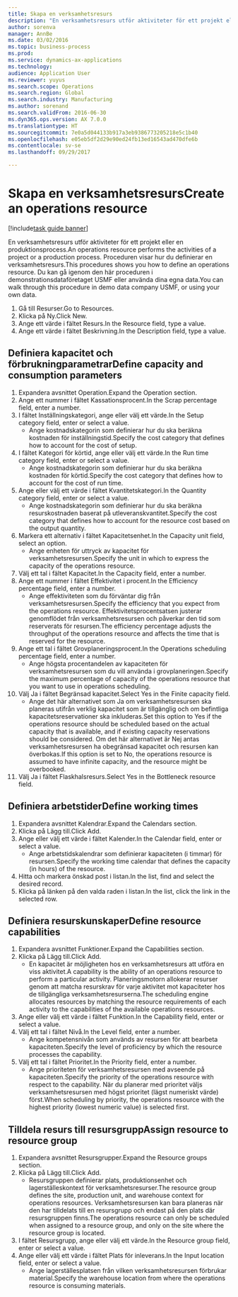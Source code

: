 ```yaml
--- 
title: Skapa en verksamhetsresurs
description: "En verksamhetsresurs utför aktiviteter för ett projekt eller en produktionsprocess."
author: sorenva
manager: AnnBe
ms.date: 03/02/2016
ms.topic: business-process
ms.prod: 
ms.service: dynamics-ax-applications
ms.technology: 
audience: Application User
ms.reviewer: yuyus
ms.search.scope: Operations
ms.search.region: Global
ms.search.industry: Manufacturing
ms.author: sorenand
ms.search.validFrom: 2016-06-30
ms.dyn365.ops.version: AX 7.0.0
ms.translationtype: HT
ms.sourcegitcommit: 7e0a5d044133b917a3eb9386773205218e5c1b40
ms.openlocfilehash: e05eb5df2d29e90ed24fb13ed16543ad470dfe6b
ms.contentlocale: sv-se
ms.lasthandoff: 09/29/2017

---
```

# <a name="create-an-operations-resource"></a><span data-ttu-id="bb96c-103">Skapa en verksamhetsresurs</span><span class="sxs-lookup"><span data-stu-id="bb96c-103">Create an operations resource</span></span>

[!include[task guide banner](../../includes/task-guide-banner.md)]

<span data-ttu-id="bb96c-104">En verksamhetsresurs utför aktiviteter för ett projekt eller en produktionsprocess.</span><span class="sxs-lookup"><span data-stu-id="bb96c-104">An operations resource performs the activities of a project or a production process.</span></span> <span data-ttu-id="bb96c-105">Proceduren visar hur du definierar en verksamhetsresurs.</span><span class="sxs-lookup"><span data-stu-id="bb96c-105">This procedures shows you how to define an operations resource.</span></span> <span data-ttu-id="bb96c-106">Du kan gå igenom den här proceduren i demonstrationsdataföretaget USMF eller använda dina egna data.</span><span class="sxs-lookup"><span data-stu-id="bb96c-106">You can walk through this procedure in demo data company USMF, or using your own data.</span></span>

1. <span data-ttu-id="bb96c-107">Gå till Resurser.</span><span class="sxs-lookup"><span data-stu-id="bb96c-107">Go to Resources.</span></span>
2. <span data-ttu-id="bb96c-108">Klicka på Ny.</span><span class="sxs-lookup"><span data-stu-id="bb96c-108">Click New.</span></span>
3. <span data-ttu-id="bb96c-109">Ange ett värde i fältet Resurs.</span><span class="sxs-lookup"><span data-stu-id="bb96c-109">In the Resource field, type a value.</span></span>
4. <span data-ttu-id="bb96c-110">Ange ett värde i fältet Beskrivning.</span><span class="sxs-lookup"><span data-stu-id="bb96c-110">In the Description field, type a value.</span></span>

## <a name="define-capacity-and-consumption-parameters"></a><span data-ttu-id="bb96c-111">Definiera kapacitet och förbrukningparametrar</span><span class="sxs-lookup"><span data-stu-id="bb96c-111">Define capacity and consumption parameters</span></span>
1. <span data-ttu-id="bb96c-112">Expandera avsnittet Operation.</span><span class="sxs-lookup"><span data-stu-id="bb96c-112">Expand the Operation section.</span></span>
2. <span data-ttu-id="bb96c-113">Ange ett nummer i fältet Kassationsprocent.</span><span class="sxs-lookup"><span data-stu-id="bb96c-113">In the Scrap percentage field, enter a number.</span></span>
3. <span data-ttu-id="bb96c-114">I fältet Inställningskategori, ange eller välj ett värde.</span><span class="sxs-lookup"><span data-stu-id="bb96c-114">In the Setup category field, enter or select a value.</span></span>
    * <span data-ttu-id="bb96c-115">Ange kostnadskategorin som definierar hur du ska beräkna kostnaden för inställningstid.</span><span class="sxs-lookup"><span data-stu-id="bb96c-115">Specify the cost category that defines how to account for the cost of setup.</span></span>  
4. <span data-ttu-id="bb96c-116">I fältet Kategori för körtid, ange eller välj ett värde.</span><span class="sxs-lookup"><span data-stu-id="bb96c-116">In the Run time category field, enter or select a value.</span></span>
    * <span data-ttu-id="bb96c-117">Ange kostnadskategorin som definierar hur du ska beräkna kostnaden för körtid.</span><span class="sxs-lookup"><span data-stu-id="bb96c-117">Specify the cost category that defines how to account for the cost of run time.</span></span>  
5. <span data-ttu-id="bb96c-118">Ange eller välj ett värde i fältet Kvantitetskategori.</span><span class="sxs-lookup"><span data-stu-id="bb96c-118">In the Quantity category field, enter or select a value.</span></span>
    * <span data-ttu-id="bb96c-119">Ange kostnadskategorin som definierar hur du ska beräkna resurskostnaden baserat på utleveranskvantitet.</span><span class="sxs-lookup"><span data-stu-id="bb96c-119">Specify the cost category that defines how to account for the resource cost based on the output quantity.</span></span>  
6. <span data-ttu-id="bb96c-120">Markera ett alternativ i fältet Kapacitetsenhet.</span><span class="sxs-lookup"><span data-stu-id="bb96c-120">In the Capacity unit field, select an option.</span></span>
    * <span data-ttu-id="bb96c-121">Ange enheten för uttryck av kapacitet för verksamhetsresursen.</span><span class="sxs-lookup"><span data-stu-id="bb96c-121">Specify the unit in which to express the capacity of the operations resource.</span></span>  
7. <span data-ttu-id="bb96c-122">Välj ett tal i fältet Kapacitet.</span><span class="sxs-lookup"><span data-stu-id="bb96c-122">In the Capacity field, enter a number.</span></span>
8. <span data-ttu-id="bb96c-123">Ange ett nummer i fältet Effektivitet i procent.</span><span class="sxs-lookup"><span data-stu-id="bb96c-123">In the Efficiency percentage field, enter a number.</span></span>
    * <span data-ttu-id="bb96c-124">Ange effektiviteten som du förväntar dig från verksamhetsresursen.</span><span class="sxs-lookup"><span data-stu-id="bb96c-124">Specify the efficiency that you expect from the operations resource.</span></span> <span data-ttu-id="bb96c-125">Effektivitetsprocentsatsen justerar genomflödet från verksamhetsresursen och påverkar den tid som reserverats för resursen.</span><span class="sxs-lookup"><span data-stu-id="bb96c-125">The efficiency percentage adjusts the throughput of the operations resource and affects the time that is reserved for the resource.</span></span>  
9. <span data-ttu-id="bb96c-126">Ange ett tal i fältet Grovplaneringsprocent.</span><span class="sxs-lookup"><span data-stu-id="bb96c-126">In the Operations scheduling percentage field, enter a number.</span></span>
    * <span data-ttu-id="bb96c-127">Ange högsta procentandelen av kapaciteten för verksamhetsresursen som du vill använda i grovplaneringen.</span><span class="sxs-lookup"><span data-stu-id="bb96c-127">Specify the maximum percentage of capacity of the operations resource that you want to use in operations scheduling.</span></span>  
10. <span data-ttu-id="bb96c-128">Välj Ja i fältet Begränsad kapacitet.</span><span class="sxs-lookup"><span data-stu-id="bb96c-128">Select Yes in the Finite capacity field.</span></span>
    * <span data-ttu-id="bb96c-129">Ange det här alternativet som Ja om verksamhetsresursen ska planeras utifrån verklig kapacitet som är tillgänglig och om befintliga kapacitetsreservationer ska inkluderas.</span><span class="sxs-lookup"><span data-stu-id="bb96c-129">Set this option to Yes if the operations resource should be scheduled based on the actual capacity that is available, and if existing capacity reservations should be considered.</span></span> <span data-ttu-id="bb96c-130">Om det här alternativet är Nej antas verksamhetsresursen ha obegränsad kapacitet och resursen kan överbokas.</span><span class="sxs-lookup"><span data-stu-id="bb96c-130">If this option is set to No, the operations resource is assumed to have infinite capacity, and the resource might be overbooked.</span></span>  
11. <span data-ttu-id="bb96c-131">Välj Ja i fältet Flaskhalsresurs.</span><span class="sxs-lookup"><span data-stu-id="bb96c-131">Select Yes in the Bottleneck resource field.</span></span>

## <a name="define-working-times"></a><span data-ttu-id="bb96c-132">Definiera arbetstider</span><span class="sxs-lookup"><span data-stu-id="bb96c-132">Define working times</span></span>
1. <span data-ttu-id="bb96c-133">Expandera avsnittet Kalendrar.</span><span class="sxs-lookup"><span data-stu-id="bb96c-133">Expand the Calendars section.</span></span>
2. <span data-ttu-id="bb96c-134">Klicka på Lägg till.</span><span class="sxs-lookup"><span data-stu-id="bb96c-134">Click Add.</span></span>
3. <span data-ttu-id="bb96c-135">Ange eller välj ett värde i fältet Kalender.</span><span class="sxs-lookup"><span data-stu-id="bb96c-135">In the Calendar field, enter or select a value.</span></span>
    * <span data-ttu-id="bb96c-136">Ange arbetstidskalendrar som definierar kapaciteten (i timmar) för resursen.</span><span class="sxs-lookup"><span data-stu-id="bb96c-136">Specify the working time calendar that defines the capacity (in hours) of the resource.</span></span>  
4. <span data-ttu-id="bb96c-137">Hitta och markera önskad post i listan.</span><span class="sxs-lookup"><span data-stu-id="bb96c-137">In the list, find and select the desired record.</span></span>
5. <span data-ttu-id="bb96c-138">Klicka på länken på den valda raden i listan.</span><span class="sxs-lookup"><span data-stu-id="bb96c-138">In the list, click the link in the selected row.</span></span>

## <a name="define-resource-capabilities"></a><span data-ttu-id="bb96c-139">Definiera resurskunskaper</span><span class="sxs-lookup"><span data-stu-id="bb96c-139">Define resource capabilities</span></span>
1. <span data-ttu-id="bb96c-140">Expandera avsnittet Funktioner.</span><span class="sxs-lookup"><span data-stu-id="bb96c-140">Expand the Capabilities section.</span></span>
2. <span data-ttu-id="bb96c-141">Klicka på Lägg till.</span><span class="sxs-lookup"><span data-stu-id="bb96c-141">Click Add.</span></span>
    * <span data-ttu-id="bb96c-142">En kapacitet är möjligheten hos en verksamhetsresurs att utföra en viss aktivitet.</span><span class="sxs-lookup"><span data-stu-id="bb96c-142">A capability is the ability of an operations resource to perform a particular activity.</span></span> <span data-ttu-id="bb96c-143">Planeringsmotorn allokerar resurser genom att matcha resurskrav för varje aktivitet mot kapaciteter hos de tillgängliga verksamhetsresurserna.</span><span class="sxs-lookup"><span data-stu-id="bb96c-143">The scheduling engine allocates resources by matching the resource requirements of each activity to the capabilities of the available operations resources.</span></span>  
3. <span data-ttu-id="bb96c-144">Ange eller välj ett värde i fältet Funktion.</span><span class="sxs-lookup"><span data-stu-id="bb96c-144">In the Capability field, enter or select a value.</span></span>
4. <span data-ttu-id="bb96c-145">Välj ett tal i fältet Nivå.</span><span class="sxs-lookup"><span data-stu-id="bb96c-145">In the Level field, enter a number.</span></span>
    * <span data-ttu-id="bb96c-146">Ange kompetensnivån som används av resursen för att bearbeta kapaciteten.</span><span class="sxs-lookup"><span data-stu-id="bb96c-146">Specify the level of proficiency by which the resource processes the capability.</span></span>  
5. <span data-ttu-id="bb96c-147">Välj ett tal i fältet Prioritet.</span><span class="sxs-lookup"><span data-stu-id="bb96c-147">In the Priority field, enter a number.</span></span>
    * <span data-ttu-id="bb96c-148">Ange prioriteten för verksamhetsresursen med avseende på kapaciteten.</span><span class="sxs-lookup"><span data-stu-id="bb96c-148">Specify the priority of the operations resource with respect to the capability.</span></span> <span data-ttu-id="bb96c-149">När du planerar med prioritet väljs verksamhetsresursen med högst prioritet (lägst numeriskt värde) först.</span><span class="sxs-lookup"><span data-stu-id="bb96c-149">When scheduling by priority, the operations resource with the highest priority (lowest numeric value) is selected first.</span></span>  

## <a name="assign-resource-to-resource-group"></a><span data-ttu-id="bb96c-150">Tilldela resurs till resursgrupp</span><span class="sxs-lookup"><span data-stu-id="bb96c-150">Assign resource to resource group</span></span>
1. <span data-ttu-id="bb96c-151">Expandera avsnittet Resursgrupper.</span><span class="sxs-lookup"><span data-stu-id="bb96c-151">Expand the Resource groups section.</span></span>
2. <span data-ttu-id="bb96c-152">Klicka på Lägg till.</span><span class="sxs-lookup"><span data-stu-id="bb96c-152">Click Add.</span></span>
    * <span data-ttu-id="bb96c-153">Resursgruppen definierar plats, produktionsenhet och lagerställeskontext för verksamhetsresurser.</span><span class="sxs-lookup"><span data-stu-id="bb96c-153">The resource group defines the site, production unit, and warehouse context for operations resources.</span></span> <span data-ttu-id="bb96c-154">Verksamhetsresursen kan bara planeras när den har tilldelats till en resursgrupp och endast på den plats där resursgruppen finns.</span><span class="sxs-lookup"><span data-stu-id="bb96c-154">The operations resource can only be scheduled when assigned to a resource group, and only on the site where the resource group is located.</span></span>  
3. <span data-ttu-id="bb96c-155">I fältet Resursgrupp, ange eller välj ett värde.</span><span class="sxs-lookup"><span data-stu-id="bb96c-155">In the Resource group field, enter or select a value.</span></span>
4. <span data-ttu-id="bb96c-156">Ange eller välj ett värde i fältet Plats för inleverans.</span><span class="sxs-lookup"><span data-stu-id="bb96c-156">In the Input location field, enter or select a value.</span></span>
    * <span data-ttu-id="bb96c-157">Ange lagerställesplatsen från vilken verksamhetsresursen förbrukar material.</span><span class="sxs-lookup"><span data-stu-id="bb96c-157">Specify the warehouse location from where the operations resource is consuming materials.</span></span>  


